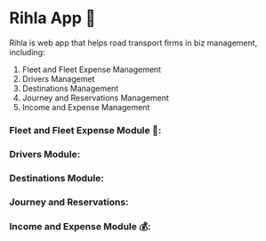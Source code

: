 # Rihla App :bus:

Rihla is web app that helps road transport firms in biz management, including:

1. Fleet and Fleet Expense Management
2. Drivers Managemet
3. Destinations Management
4. Journey and Reservations Management
5. Income and Expense Management

### Fleet and Fleet Expense Module :bus::

### Drivers Module:

### Destinations Module:

### Journey and Reservations:

### Income and Expense Module 💰:
